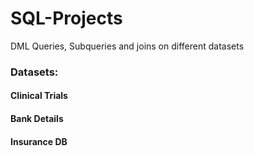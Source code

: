 # SQL-Projects
DML Queries, Subqueries and joins on different datasets

### Datasets:
#### Clinical Trials
#### Bank Details
#### Insurance DB
